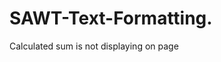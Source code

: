 # SAWT-Text-Formatting.

<!DOCTYPE html5>
<html>
<head>
	<title></title>
</head>
<body>
<p>Calculated sum is not displaying on page</p>
</body>
</html>

